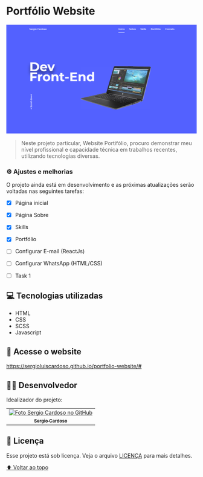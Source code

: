# Portfólio Website
<img src="./assets/img/folder.png" alt="página inicial">

> Neste projeto particular, Website Portifólio,  procuro demonstrar meu nível profissional e capacidade técnica em trabalhos recentes, utilizando tecnologias diversas.

### ⚙️ Ajustes e melhorias

O projeto ainda está em desenvolvimento e as próximas atualizações serão voltadas nas seguintes tarefas:

- [x] Página inicial
- [x] Página Sobre
- [x] Skills
- [x] Portfólio
- [ ] Configurar E-mail (ReactJs)
- [ ] Configurar WhatsApp (HTML/CSS)
- [ ] Task 1







## 💻 Tecnologias utilizadas

* HTML
* CSS
* SCSS
* Javascript

## 🔗 Acesse o website

https://sergioluiscardoso.github.io/portfolio-website/#

## 👨‍💻 Desenvolvedor

Idealizador do projeto:

<table>
  <tr>
    <td align="center">
      <a href="#">
        <img src="https://avatars.githubusercontent.com/u/55567543?v=4" width="100px;" alt="Foto Sergio Cardoso no GitHub"/><br>
        <sub>
          <b>Sergio Cardoso</b>
        </sub>
      </a>
    </td>
    
  </tr>
</table>



## 📝 Licença

Esse projeto está sob licença. Veja o arquivo [LICENÇA](LICENSE.md) para mais detalhes.

[⬆ Voltar ao topo](#portfólio-website)<br>

